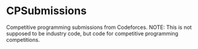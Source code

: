 # CPSubmissions
Competitive programming submissions from Codeforces.
NOTE: This is not supposed to be industry code, but code for competitive programming competitions.
